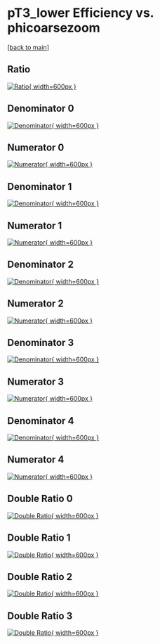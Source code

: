 # pT3_lower Efficiency vs. phicoarsezoom

[[back to main](./)]



## Ratio

[![Ratio](../mtv/var/pT3_lower_xtr_0_-1_eff_phicoarsezoom.png){ width=600px }](../mtv/var/pT3_lower_xtr_0_-1_eff_phicoarsezoom.pdf)

## Denominator 0

[![Denominator](../mtv/den/pT3_lower_xtr_0_-1_eff_phicoarsezoom_den0.png){ width=600px }](../mtv/den/pT3_lower_xtr_0_-1_eff_phicoarsezoom_den0.pdf)

## Numerator 0

[![Numerator](../mtv/num/pT3_lower_xtr_0_-1_eff_phicoarsezoom_num0.png){ width=600px }](../mtv/num/pT3_lower_xtr_0_-1_eff_phicoarsezoom_num0.pdf)

## Denominator 1

[![Denominator](../mtv/den/pT3_lower_xtr_0_-1_eff_phicoarsezoom_den1.png){ width=600px }](../mtv/den/pT3_lower_xtr_0_-1_eff_phicoarsezoom_den1.pdf)

## Numerator 1

[![Numerator](../mtv/num/pT3_lower_xtr_0_-1_eff_phicoarsezoom_num1.png){ width=600px }](../mtv/num/pT3_lower_xtr_0_-1_eff_phicoarsezoom_num1.pdf)

## Denominator 2

[![Denominator](../mtv/den/pT3_lower_xtr_0_-1_eff_phicoarsezoom_den2.png){ width=600px }](../mtv/den/pT3_lower_xtr_0_-1_eff_phicoarsezoom_den2.pdf)

## Numerator 2

[![Numerator](../mtv/num/pT3_lower_xtr_0_-1_eff_phicoarsezoom_num2.png){ width=600px }](../mtv/num/pT3_lower_xtr_0_-1_eff_phicoarsezoom_num2.pdf)

## Denominator 3

[![Denominator](../mtv/den/pT3_lower_xtr_0_-1_eff_phicoarsezoom_den3.png){ width=600px }](../mtv/den/pT3_lower_xtr_0_-1_eff_phicoarsezoom_den3.pdf)

## Numerator 3

[![Numerator](../mtv/num/pT3_lower_xtr_0_-1_eff_phicoarsezoom_num3.png){ width=600px }](../mtv/num/pT3_lower_xtr_0_-1_eff_phicoarsezoom_num3.pdf)

## Denominator 4

[![Denominator](../mtv/den/pT3_lower_xtr_0_-1_eff_phicoarsezoom_den4.png){ width=600px }](../mtv/den/pT3_lower_xtr_0_-1_eff_phicoarsezoom_den4.pdf)

## Numerator 4

[![Numerator](../mtv/num/pT3_lower_xtr_0_-1_eff_phicoarsezoom_num4.png){ width=600px }](../mtv/num/pT3_lower_xtr_0_-1_eff_phicoarsezoom_num4.pdf)

## Double Ratio 0

[![Double Ratio](../mtv/ratio/pT3_lower_xtr_0_-1_eff_phicoarsezoom_ratio0.png){ width=600px }](../mtv/ratio/pT3_lower_xtr_0_-1_eff_phicoarsezoom_ratio0.pdf)

## Double Ratio 1

[![Double Ratio](../mtv/ratio/pT3_lower_xtr_0_-1_eff_phicoarsezoom_ratio1.png){ width=600px }](../mtv/ratio/pT3_lower_xtr_0_-1_eff_phicoarsezoom_ratio1.pdf)

## Double Ratio 2

[![Double Ratio](../mtv/ratio/pT3_lower_xtr_0_-1_eff_phicoarsezoom_ratio2.png){ width=600px }](../mtv/ratio/pT3_lower_xtr_0_-1_eff_phicoarsezoom_ratio2.pdf)

## Double Ratio 3

[![Double Ratio](../mtv/ratio/pT3_lower_xtr_0_-1_eff_phicoarsezoom_ratio3.png){ width=600px }](../mtv/ratio/pT3_lower_xtr_0_-1_eff_phicoarsezoom_ratio3.pdf)

